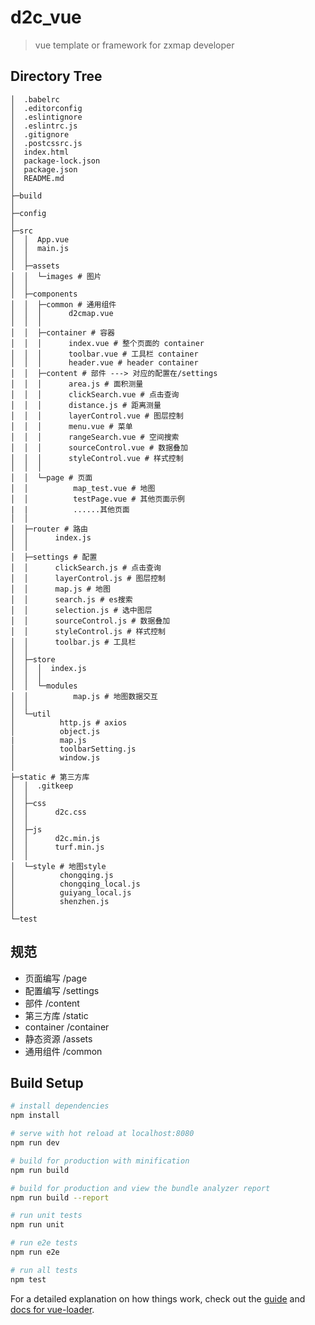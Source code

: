 # d2c_vue

> vue template or framework for zxmap developer

## Directory Tree

```
│  .babelrc
│  .editorconfig
│  .eslintignore
│  .eslintrc.js
│  .gitignore
│  .postcssrc.js
│  index.html
│  package-lock.json
│  package.json
│  README.md
│
├─build
│
├─config
│
├─src
│  │  App.vue
│  │  main.js
│  │
│  ├─assets
│  │  └─images # 图片
│  │
│  ├─components
│  │  ├─common # 通用组件
│  │  │      d2cmap.vue
│  │  │
│  │  ├─container # 容器
│  │  │      index.vue # 整个页面的 container
│  │  │      toolbar.vue # 工具栏 container
│  │  │      header.vue # header container
│  │  ├─content # 部件 ---> 对应的配置在/settings
│  │  │      area.js # 面积测量
│  │  │      clickSearch.vue # 点击查询
│  │  │      distance.js # 距离测量
│  │  │      layerControl.vue # 图层控制
│  │  │      menu.vue # 菜单
│  │  │      rangeSearch.vue # 空间搜索
│  │  │      sourceControl.vue # 数据叠加
│  │  │      styleControl.vue # 样式控制
│  │  │
│  │  └─page # 页面
│  │          map_test.vue # 地图
│  │          testPage.vue # 其他页面示例
|  |          ......其他页面
│  │
│  ├─router # 路由
│  │      index.js
│  │
│  ├─settings # 配置
│  │      clickSearch.js # 点击查询
│  │      layerControl.js # 图层控制
│  │      map.js # 地图
│  │      search.js # es搜索
│  │      selection.js # 选中图层
│  │      sourceControl.js # 数据叠加
│  │      styleControl.js # 样式控制
│  │      toolbar.js # 工具栏
│  │
│  ├─store
│  │  │  index.js
│  │  │
│  │  └─modules
│  │          map.js # 地图数据交互
│  │
│  └─util
│          http.js # axios
│          object.js
|          map.js
│          toolbarSetting.js
│          window.js
│
├─static # 第三方库
│  │  .gitkeep
│  │
│  ├─css
│  │      d2c.css
│  │
│  ├─js
│  │      d2c.min.js
│  │      turf.min.js
│  │
│  └─style # 地图style
│          chongqing.js
│          chongqing_local.js
│          guiyang_local.js
│          shenzhen.js
│
└─test
```

## 规范

- 页面编写 /page
- 配置编写 /settings
- 部件 /content
- 第三方库 /static
- container /container
- 静态资源 /assets
- 通用组件 /common


## Build Setup

``` bash
# install dependencies
npm install

# serve with hot reload at localhost:8080
npm run dev

# build for production with minification
npm run build

# build for production and view the bundle analyzer report
npm run build --report

# run unit tests
npm run unit

# run e2e tests
npm run e2e

# run all tests
npm test
```

For a detailed explanation on how things work, check out the [guide](http:#vuejs-templates.github.io/webpack/) and [docs for vue-loader](http:#vuejs.github.io/vue-loader).
